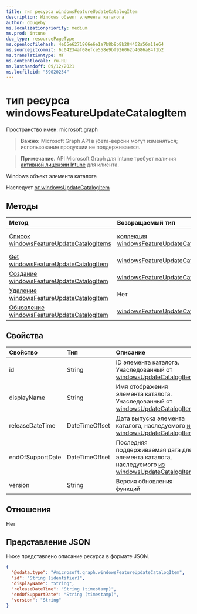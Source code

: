 ```yaml
---
title: тип ресурса windowsFeatureUpdateCatalogItem
description: Windows объект элемента каталога
author: dougeby
ms.localizationpriority: medium
ms.prod: intune
doc_type: resourcePageType
ms.openlocfilehash: 4e65e6271866e6e1a7b8b8b8b284462a56a11e64
ms.sourcegitcommit: 6c04234af08efce558e9bf926062b4686a84f1b2
ms.translationtype: MT
ms.contentlocale: ru-RU
ms.lasthandoff: 09/12/2021
ms.locfileid: "59020254"
---
```

# <a name="windowsfeatureupdatecatalogitem-resource-type"></a>тип ресурса windowsFeatureUpdateCatalogItem

Пространство имен: microsoft.graph

> **Важно:** Microsoft Graph API в /бета-версии могут изменяться; использование продукции не поддерживается.

> **Примечание.** API Microsoft Graph для Intune требует наличия [активной лицензии Intune](https://go.microsoft.com/fwlink/?linkid=839381) для клиента.

Windows объект элемента каталога


Наследует [от windowsUpdateCatalogItem](../resources/intune-softwareupdate-windowsupdatecatalogitem.md)

## <a name="methods"></a>Методы
|Метод|Возвращаемый тип|Описание|
|:---|:---|:---|
|[Список windowsFeatureUpdateCatalogItems](../api/intune-softwareupdate-windowsfeatureupdatecatalogitem-list.md)|[коллекция windowsFeatureUpdateCatalogItem](../resources/intune-softwareupdate-windowsfeatureupdatecatalogitem.md)|Список свойств и связей [объектов windowsFeatureUpdateCatalogItem.](../resources/intune-softwareupdate-windowsfeatureupdatecatalogitem.md)|
|[Get windowsFeatureUpdateCatalogItem](../api/intune-softwareupdate-windowsfeatureupdatecatalogitem-get.md)|[windowsFeatureUpdateCatalogItem](../resources/intune-softwareupdate-windowsfeatureupdatecatalogitem.md)|Чтение свойств и связей [объекта windowsFeatureUpdateCatalogItem.](../resources/intune-softwareupdate-windowsfeatureupdatecatalogitem.md)|
|[Создание windowsFeatureUpdateCatalogItem](../api/intune-softwareupdate-windowsfeatureupdatecatalogitem-create.md)|[windowsFeatureUpdateCatalogItem](../resources/intune-softwareupdate-windowsfeatureupdatecatalogitem.md)|Создайте [новый объект windowsFeatureUpdateCatalogItem.](../resources/intune-softwareupdate-windowsfeatureupdatecatalogitem.md)|
|[Удаление windowsFeatureUpdateCatalogItem](../api/intune-softwareupdate-windowsfeatureupdatecatalogitem-delete.md)|Нет|Удаляет [windowsFeatureUpdateCatalogItem](../resources/intune-softwareupdate-windowsfeatureupdatecatalogitem.md).|
|[Обновление windowsFeatureUpdateCatalogItem](../api/intune-softwareupdate-windowsfeatureupdatecatalogitem-update.md)|[windowsFeatureUpdateCatalogItem](../resources/intune-softwareupdate-windowsfeatureupdatecatalogitem.md)|Обновите свойства [объекта windowsFeatureUpdateCatalogItem.](../resources/intune-softwareupdate-windowsfeatureupdatecatalogitem.md)|

## <a name="properties"></a>Свойства
|Свойство|Тип|Описание|
|:---|:---|:---|
|id|String|ID элемента каталога. Унаследованный от [windowsUpdateCatalogItem](../resources/intune-softwareupdate-windowsupdatecatalogitem.md)|
|displayName|String|Имя отображения элемента каталога. Унаследованный от [windowsUpdateCatalogItem](../resources/intune-softwareupdate-windowsupdatecatalogitem.md)|
|releaseDateTime|DateTimeOffset|Дата выпуска элемента каталога, наследуемого [из windowsUpdateCatalogItem](../resources/intune-softwareupdate-windowsupdatecatalogitem.md)|
|endOfSupportDate|DateTimeOffset|Последняя поддерживаемая дата для элемента каталога, наследуемого [из windowsUpdateCatalogItem](../resources/intune-softwareupdate-windowsupdatecatalogitem.md)|
|version|String|Версия обновления функций|

## <a name="relationships"></a>Отношения
Нет

## <a name="json-representation"></a>Представление JSON
Ниже представлено описание ресурса в формате JSON.
<!-- {
  "blockType": "resource",
  "keyProperty": "id",
  "@odata.type": "microsoft.graph.windowsFeatureUpdateCatalogItem"
}
-->
``` json
{
  "@odata.type": "#microsoft.graph.windowsFeatureUpdateCatalogItem",
  "id": "String (identifier)",
  "displayName": "String",
  "releaseDateTime": "String (timestamp)",
  "endOfSupportDate": "String (timestamp)",
  "version": "String"
}
```



